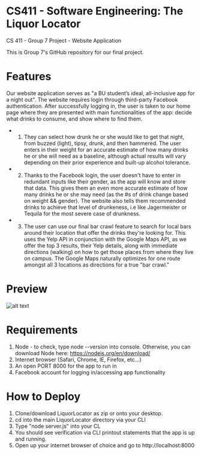 # CS411 - Software Engineering: The Liquor Locator
CS 411 - Group 7 Project - Website Application

This is Group 7's GitHub repository for our final project. 
<!-- Updated description on 4/28 -->

# Features
Our website application serves as "a BU student’s ideal, all-inclusive app for a night out".  The website requires login through third-party Facebook authentication.  After successfully logging in, the user is taken to our home page where they are presented with main functionalities of the app: decide what drinks to consume, and show where to find them.
* 1) They can select how drunk he or she would like to get that night, from buzzed (light), tipsy, drunk, and then hammered.  The user enters in their weight for an accurate estimate of how many drinks he or she will need as a baseline, although actual results will vary depending on their prior experience and built-up alcohol tolerance. 
* 2) Thanks to the Facebook login, the user doesn't have to enter in redundant inputs like their gender, as the app will know and store that data.  This gives them an even more accurate estimate of how many drinks he or she may need (as the #s of drink change based on weight && gender).  The website also tells them recommended drinks to achieve that level of drunkeness, i.e like Jagermeister or Tequila for the most severe case of drunkness.  
* 3) The user can use our final bar crawl feature to search for local bars around their location that offer the drinks they're looking for.  This uses the Yelp API in conjunction with the Google Maps API, as we offer the top 3 results, their Yelp details, along with immediate directions (walking) on how to get those places from where they live on campus.  The Google Maps naturally optimizes for one route amongst all 3 locations as directions for a true "bar crawl."

# Preview
![alt text](http://i347.photobucket.com/albums/p449/shawtyjesshhicuhh/lqrlctr_zpszpocunku.png)

# Requirements
1)  Node - to check, type node --version into console.  Otherwise, you can download Node here: https://nodejs.org/en/download/
2)  Internet browser (Safari, Chrome, IE, Firefox, etc...)
3)  An open PORT 8000 for the app to run in
4)  Facebook account for logging in/accessing app functionality

# How to Deploy
1) Clone/download LiquorLocator as zip or onto your desktop.
2) cd into the main LiquorLocator directory via your CLI
3) Type "node server.js" into your CL
4) You should see verification via CLI printout statements that the app is up and running.
5) Open up your internet browser of choice and go to http://localhost:8000

